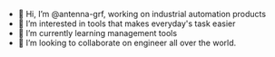 - 👋 Hi, I’m @antenna-grf, working on industrial automation products
- 👀 I’m interested in tools that makes everyday's task easier
- 🌱 I’m currently learning management tools
- 💞️ I’m looking to collaborate on engineer all over the world.
<!--- --- 📫 How to reach me ... --->

<!---
antenna-grf/antenna-grf is a ✨ special ✨ repository because its `README.md` (this file) appears on your GitHub profile.
You can click the Preview link to take a look at your changes.
--->
